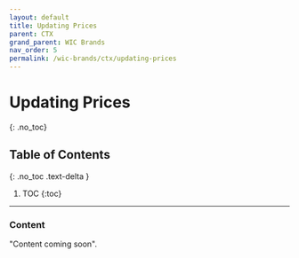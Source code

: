 ```yaml
---
layout: default
title: Updating Prices
parent: CTX
grand_parent: WIC Brands
nav_order: 5
permalink: /wic-brands/ctx/updating-prices
---
```


# Updating Prices
{: .no_toc}

## Table of Contents
{: .no_toc .text-delta }

1. TOC
{:toc}
---

### Content
"Content coming soon".